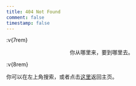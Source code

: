 ```yaml
---
title: 404 Not Found
comment: false
timestamp: false
---
```


:v{7rem}

<center>你从哪里来，要到哪里去。</center>

:v{8rem}

你可以在左上角搜索，或者点击[这里](/)返回主页。
